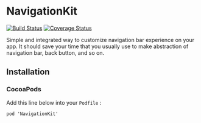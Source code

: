 # NavigationKit

[![Build Status](https://travis-ci.org/wilbertliu/NavigationKit.svg?branch=master)](https://travis-ci.org/wilbertliu/NavigationKit)
[![Coverage Status](https://coveralls.io/repos/github/wilbertliu/NavigationKit/badge.svg?branch=master)](https://coveralls.io/github/wilbertliu/NavigationKit?branch=master)

Simple and integrated way to customize navigation bar experience on your app.
It should save your time that you usually use to make abstraction of navigation bar,
back button, and so on.

## Installation

### CocoaPods

Add this line below into your ```Podfile``` :

```
pod 'NavigationKit'
```
